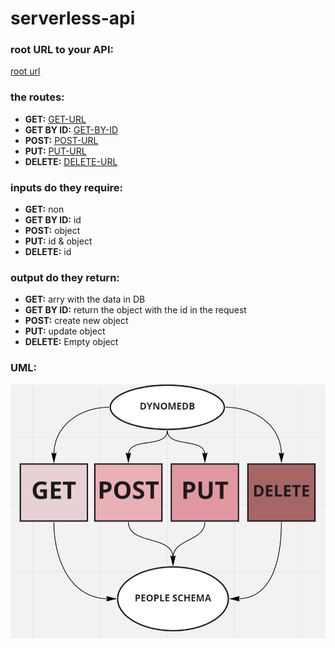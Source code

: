 # serverless-api

### root URL to your API:
[root url](https://wpbzckm0n6.execute-api.us-east-1.amazonaws.com/)


### the routes:
- **GET:** [GET-URL](https://wpbzckm0n6.execute-api.us-east-1.amazonaws.com/people)
- **GET BY ID:** [GET-BY-ID](https://wpbzckm0n6.execute-api.us-east-1.amazonaws.com/people/{id})
- **POST:** [POST-URL](https://wpbzckm0n6.execute-api.us-east-1.amazonaws.com/people)
- **PUT:** [PUT-URL](https://wpbzckm0n6.execute-api.us-east-1.amazonaws.com/people/{id})
- **DELETE:** [DELETE-URL]( https://wpbzckm0n6.execute-api.us-east-1.amazonaws.com/people/{id})



### inputs do they require:


- **GET:** non
- **GET BY ID:** id
- **POST:** object
- **PUT:** id & object
- **DELETE:** id 


### output do they return:


- **GET:** arry with the data in DB
- **GET BY ID:** return the object with the id in the request
- **POST:** create new object
- **PUT:** update object
- **DELETE:** Empty object


### UML:

![uml](./whiteboard18.PNG)